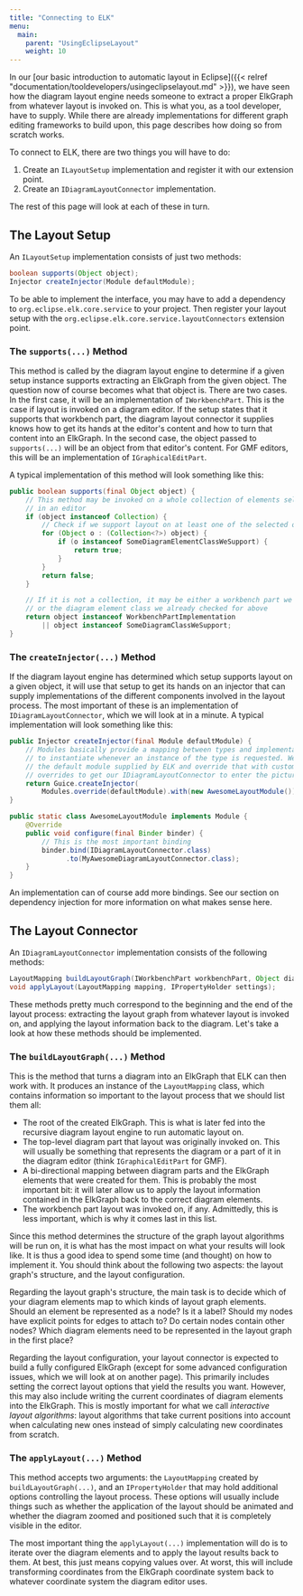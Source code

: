 ```yaml
---
title: "Connecting to ELK"
menu:
  main:
    parent: "UsingEclipseLayout"
    weight: 10
---
```


In our [our basic introduction to automatic layout in Eclipse]({{< relref "documentation/tooldevelopers/usingeclipselayout.md" >}}), we have seen how the diagram layout engine needs someone to extract a proper ElkGraph from whatever layout is invoked on. This is what you, as a tool developer, have to supply. While there are already implementations for different graph editing frameworks to build upon, this page describes how doing so from scratch works.

To connect to ELK, there are two things you will have to do:

1. Create an `ILayoutSetup` implementation and register it with our extension point.
1. Create an `IDiagramLayoutConnector` implementation.

The rest of this page will look at each of these in turn.


## The Layout Setup

An `ILayoutSetup` implementation consists of just two methods:

```java
boolean supports(Object object);
Injector createInjector(Module defaultModule);
```

To be able to implement the interface, you may have to add a dependency to `org.eclipse.elk.core.service` to your project. Then register your layout setup with the `org.eclipse.elk.core.service.layoutConnectors` extension point.

### The `supports(...)` Method

This method is called by the diagram layout engine to determine if a given setup instance supports extracting an ElkGraph from the given object. The question now of course becomes what that object is. There are two cases. In the first case, it will be an implementation of `IWorkbenchPart`. This is the case if layout is invoked on a diagram editor. If the setup states that it supports that workbench part, the diagram layout connector it supplies knows how to get its hands at the editor's content and how to turn that content into an ElkGraph. In the second case, the object passed to `supports(...)` will be an object from that editor's content. For GMF editors, this will be an implementation of `IGraphicalEditPart`.

A typical implementation of this method will look something like this:

```java
public boolean supports(final Object object) {
    // This method may be invoked on a whole collection of elements selected
    // in an editor
    if (object instanceof Collection) {
        // Check if we support layout on at least one of the selected objects
        for (Object o : (Collection<?>) object) {
            if (o instanceof SomeDiagramElementClassWeSupport) {
                return true;
            }
        }
        return false;
    }

    // If it is not a collection, it may be either a workbench part we support
    // or the diagram element class we already checked for above
    return object instanceof WorkbenchPartImplementation
        || object instanceof SomeDiagramClassWeSupport;
}
```


### The `createInjector(...)` Method

If the diagram layout engine has determined which setup supports layout on a given object, it will use that setup to get its hands on an injector that can supply implementations of the different components involved in the layout process. The most important of these is an implementation of `IDiagramLayoutConnector`, which we will look at in a minute. A typical implementation will look something like this:

```java
public Injector createInjector(final Module defaultModule) {
    // Modules basically provide a mapping between types and implementations
    // to instantiate whenever an instance of the type is requested. We use
    // the default module supplied by ELK and override that with custom
    // overrides to get our IDiagramLayoutConnector to enter the picture.
    return Guice.createInjector(
        Modules.override(defaultModule).with(new AwesomeLayoutModule()));
}

public static class AwesomeLayoutModule implements Module {
    @Override
    public void configure(final Binder binder) {
        // This is the most important binding
        binder.bind(IDiagramLayoutConnector.class)
              .to(MyAwesomeDiagramLayoutConnector.class);
    }
}
```

An implementation can of course add more bindings. See our section on dependency injection for more information on what makes sense here.


## The Layout Connector

An `IDiagramLayoutConnector` implementation consists of the following methods:

```java
LayoutMapping buildLayoutGraph(IWorkbenchPart workbenchPart, Object diagramPart);
void applyLayout(LayoutMapping mapping, IPropertyHolder settings);
```

These methods pretty much correspond to the beginning and the end of the layout process: extracting the layout graph from whatever layout is invoked on, and applying the layout information back to the diagram. Let's take a look at how these methods should be implemented.

### The `buildLayoutGraph(...)` Method

This is the method that turns a diagram into an ElkGraph that ELK can then work with. It produces an instance of the `LayoutMapping` class, which contains information so important to the layout process that we should list them all:

* The root of the created ElkGraph. This is what is later fed into the recursive diagram layout engine to run automatic layout on.
* The top-level diagram part that layout was originally invoked on. This will usually be something that represents the diagram or a part of it in the diagram editor (think `IGraphicalEditPart` for GMF).
* A bi-directional mapping between diagram parts and the ElkGraph elements that were created for them. This is probably the most important bit: it will later allow us to apply the layout information contained in the ElkGraph back to the correct diagram elements.
* The workbench part layout was invoked on, if any. Admittedly, this is less important, which is why it comes last in this list.

Since this method determines the structure of the graph layout algorithms will be run on, it is what has the most impact on what your results will look like. It is thus a good idea to spend some time (and thought) on how to implement it. You should think about the following two aspects: the layout graph's structure, and the layout configuration.

Regarding the layout graph's structure, the main task is to decide which of your diagram elements map to which kinds of layout graph elements. Should an element be represented as a node? Is it a label? Should my nodes have explicit points for edges to attach to? Do certain nodes contain other nodes? Which diagram elements need to be represented in the layout graph in the first place?

Regarding the layout configuration, your layout connector is expected to build a fully configured ElkGraph (except for some advanced configuration issues, which we will look at on another page). This primarily includes setting the correct layout options that yield the results you want. However, this may also include writing the current coordinates of diagram elements into the ElkGraph. This is mostly important for what we call _interactive layout algorithms_: layout algorithms that take current positions into account when calculating new ones instead of simply calculating new coordinates from scratch.


### The `applyLayout(...)` Method

This method accepts two arguments: the `LayoutMapping` created by `buildLayoutGraph(...)`, and an `IPropertyHolder` that may hold additional options controlling the layout process. These options will usually include things such as whether the application of the layout should be animated and whether the diagram zoomed and positioned such that it is completely visible in the editor.

The most important thing the `applyLayout(...)` implementation will do is to iterate over the diagram elements and to apply the layout results back to them. At best, this just means copying values over. At worst, this will include transforming coordinates from the ElkGraph coordinate system back to whatever coordinate system the diagram editor uses.

